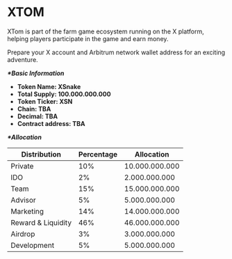 # XTOM

XTom is part of the farm game ecosystem running on the X platform, helping players participate in the game and earn money.

Prepare your X account and Arbitrum network wallet address for an exciting adventure.

_**\*Basic Information**_

* **Token Name: XSnake**
* **Total Supply: 100.000.000.000**
* **Token Ticker: XSN**
* **Chain: TBA**
* **Decimal: TBA**
* **Contract address: TBA**

_**\*Allocation**_

| **Distribution**   | **Percentage** | **Allocation** |
| ------------------ | -------------- | -------------- |
| Private            | 10%            | 10.000.000.000 |
| IDO                | 2%             | 2.000.000.000  |
| Team               | 15%            | 15.000.000.000 |
| Advisor            | 5%             | 5.000.000.000  |
| Marketing          | 14%            | 14.000.000.000 |
| Reward & Liquidity | 46%            | 46.000.000.000 |
| Airdrop            | 3%             | 3.000.000.000  |
| Development        | 5%             | 5.000.000.000  |

